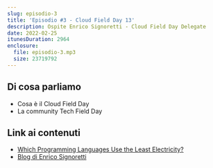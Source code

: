 ```yaml
---
slug: episodio-3
title: 'Episodio #3 - Cloud Field Day 13'
description: Ospite Enrico Signoretti - Cloud Field Day Delegate
date: 2022-02-25
itunesDuration: 2964
enclosure:
  file: episodio-3.mp3
  size: 23719792
---
```


## Di cosa parliamo

- Cosa è il Cloud Field Day
- La community Tech Field Day

## Link ai contenuti

- [Which Programming Languages Use the Least Electricity?](https://thenewstack.io/which-programming-languages-use-the-least-electricity/)
- [Blog di Enrico Signoretti](https://juku.it)
